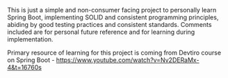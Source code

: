 This is just a simple and non-consumer facing project to personally learn Spring Boot, implementing SOLID and consistent programming principles, abiding by good testing practices and consistent standards.
Comments included are for personal future reference and for learning during implementation.

Primary resource of learning for this project is coming from Devtiro course on Spring Boot - https://www.youtube.com/watch?v=Nv2DERaMx-4&t=16760s
